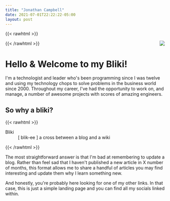 ```yaml
---
title: "Jonathan Campbell"
date: 2021-07-01T22:22:22-05:00
layout: post
---
```


{{< rawhtml >}}

<img src="/images/headshot.jpg" class="headshot" style="float: right;">

{{< /rawhtml >}}

# Hello & Welcome to my Bliki!

I'm a technologist and leader who's been programming since I was twelve and
using my technology chops to solve problems in the business world since 2000.
Throughout my career, I've had the opportunity to work on, and manage, a number
of awesome projects with scores of amazing engineers.

## So why a bliki?

{{< rawhtml >}}

<dl>
    <dt>Bliki</dt>
    <dd>[ blik-ee ] a cross between a blog and a wiki</dd>
</dl>

{{< /rawhtml >}}

The most straightforward answer is that I'm bad at remembering to update a blog.
Rather than feel sad that I haven't published a new article in X number of
months, this format allows me to share a handful of articles you may find
interesting and update them why I learn something new.

And honestly, you're probably here looking for one of my other links. In that
case, this is just a simple landing page and you can find all my socials linked
within.
